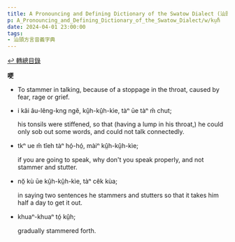 ```yaml
---
title: A Pronouncing and Defining Dictionary of the Swatow Dialect (汕頭方言音義字典) / kṳ̂h
p: A_Pronouncing_and_Defining_Dictionary_of_the_Swatow_Dialect/w/kṳ̂h
date: 2024-04-01 23:00:00
tags: 
- 汕頭方言音義字典
---
```


[↩️ 轉總目錄](/A_Pronouncing_and_Defining_Dictionary_of_the_Swatow_Dialect)


**哽**
- To stammer in talking, because of a stoppage in the throat, caused by fear, rage or grief.

- i kâi âu-lêng-kng ngĕ, kṳ̂h-kṳ̂h-kìe, tàⁿ ūe tàⁿ m̄ chut;

  his tonsils were stiffened, so that (having a lump in his throat,) he could only sob out some words, and could not talk  connectedly.

- tkⁿ ue m̄ tîeh tàⁿ hó̤-hó̤, màiⁿ kṳ̂h-kṳ̂h-kìe;

  if you are going to speak, why don't you speak properly, and not stammer and stutter.

- nŏ̤ kù ūe kṳ̂h-kṳ̂h-kìe, tàⁿ cêk kùa;

  in saying two sentences he stammers and stutters so that it takes him half a day to get it out.

- khuaⁿ-khuaⁿ tó̤ kṳ̂h;

  gradually stammered forth.
